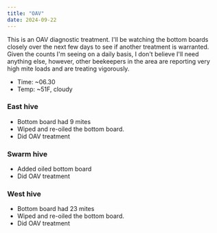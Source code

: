 ```yaml
---
title: "OAV"
date: 2024-09-22
---
```


This is an OAV diagnostic treatment. I'll be watching the bottom boards closely
over the next few days to see if another treatment is warranted. Given the counts
I'm seeing on a daily basis, I don't believe I'll need anything else, however,
other beekeepers in the area are reporting very high mite loads and are treating
vigorously.

- Time: ~06.30
- Temp: ~51F, cloudy

### East hive

- Bottom board had 9 mites
- Wiped and re-oiled the bottom board.
- Did OAV treatment

### Swarm hive

- Added oiled bottom board
- Did OAV treatment


### West hive

- Bottom board had 23 mites
- Wiped and re-oiled the bottom board.
- Did OAV treatment
